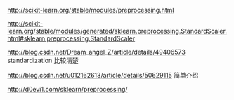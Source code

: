 http://scikit-learn.org/stable/modules/preprocessing.html

http://scikit-learn.org/stable/modules/generated/sklearn.preprocessing.StandardScaler.html#sklearn.preprocessing.StandardScaler

http://blog.csdn.net/Dream_angel_Z/article/details/49406573
standardization 比较清楚

http://blog.csdn.net/u012162613/article/details/50629115
简单介绍

http://d0evi1.com/sklearn/preprocessing/
